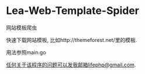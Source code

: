 Lea-Web-Template-Spider
=======================

网站模板爬虫

快速下载网站模板, 比如http://themeforest.net/里的模板.

用法参照main.go

任何关于该程序的问题可以发我邮箱lifephp@gmail.com.
